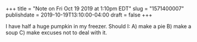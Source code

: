+++
title = "Note on Fri Oct 19 2019 at 1:10pm EDT"
slug = "1571400007"
publishdate = 2019-10-19T13:10:00-04:00
draft = false
+++

I have half a huge pumpkin in my freezer. Should I: A) make a pie B) make a soup C) make excuses not to deal with it.
